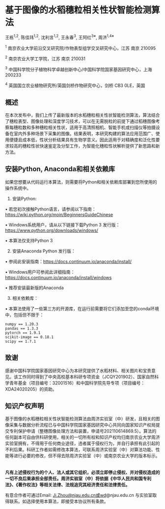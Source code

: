 # 基于图像的水稻穗粒相关性状智能检测算法

王栋<sup>1,2</sup>, 陈佳玮<sup>1,2</sup>, 沈利言<sup>1,2</sup>, 王永春<sup>3</sup>, 王阿红<sup>3※</sup>, 周济<sup>1,4※</sup>

<sup>1</sup> 南京农业大学前沿交叉研究院/作物表型组学交叉研究中心，江苏 南京 210095

<sup>2</sup> 南京农业大学工学院，江苏 南京 210031

<sup>3</sup> 中国科学院分子植物科学卓越创新中心/中国科学院国家基因研究中心，上海 200233

<sup>4</sup> 英国国立农业植物研究所/英国剑桥作物研究中心，剑桥 CB3 0LE，英国

## 概述
在本次发布中，我们上传了最新版本的水稻穗粒相关性状智能检测算法，算法结合了穗粒表型、图像处理和深度学习技术，可以在无需脱粒的前提下通过稻穗图像考察每穗粒数和多种穗粒相关性状，适用于高清照相机、智能手机或扫描仪等拍摄设备在室内外多种场景下采集的图像。结果表明，本研究构建的算法应用范围广、使用便捷且成本低，性状分析结果具有生物学意义。因此适用于对精确度和泛化性要求较高的穗粒性状快速鉴定及分型工作，为智能化穗粒性状解析提供了新思路和新方法。


## 安装Python, Anaconda和相关依赖库
如果您想要从代码运行本算法，则需要将Python和相关依赖库部署到您所使用的操作系统中。

1. 安装Python:

  •	 若您初次接触Python语言，请参阅以下指南：
 https://wiki.python.org/moin/BeginnersGuideChinese
 
  •	 Windows系统用户，请从以下链接下载Python 3 发行版：
 https://www.python.org/downloads/windows/
 
  •	 本算法仅支持Python 3
 
2. 安装Anaconda Python 发行版：

  •	 参阅此安装指南：https://docs.continuum.io/anaconda/install/
 
  •	 Windows用户可参阅此详细指南：https://docs.continuum.io/anaconda/install/windows 
 
  •	 推荐安装最新版的Anaconda
 
3. 相关依赖库：

 • 本算法使用了一些第三方的开源库，在运行前需要将它们添加至您的conda环境中，包括但不限于：
 
    numpy == 1.20.3
    pandas == 1.3.3
    pytorch == 1.9.1
    scikit-image == 0.18.1
    scipy == 1.7.1
  
## 致谢

感谢中国科学院国家基因研究中心为本研究提供了水稻材料、相关图片和宝贵意见。该工作同时得到了中央高校基本科研专项资金（JCQY201902）、国家自然科学青年基金（项目编号：32001516）和中国科学院先导专项（项目编号：XDA24020205）的资助。


## 知识产权声明
基于图像的水稻穗粒相关性状智能检测算法由周济实验室（中）研发，且相关的图像采集与数据分析流程已与中国科学院国家基因研究中心共同向国家知识产权局提交专利保护申请（整穗图像处理方法和装置，申请号202110614869.5）。算法的任何副本可自由供科研使用，相关的一切所有权和知识产权均归南京农业大学周济实验室拥有，不得用于任何商业途径，违者属于侵权行为，并自行承担有此引起的不利后果。科研工作者如需修改本算法，可联系周济实验室（中）对算法功能、性能等进行必要的修改，但不得去除周济实验室（中）或南京农业大学的版本标示。 　　

<b>凡有上述侵权行为的个人、法人或其它组织，必须立即停止侵权、并对侵权造成的一切不良后果承担全部责任。周济实验室（中）将依据《中华人民共和国专利法》、《著作权法》等相关法律、法规追究其经济责任和法律责任。</b>

有意合作者可通过Email: Ji.Zhou@njau.edu.cn或wd@njau.edu.cn 与实验室取得联系。如选择使用本算法，即接受本协议所有条款。

 
